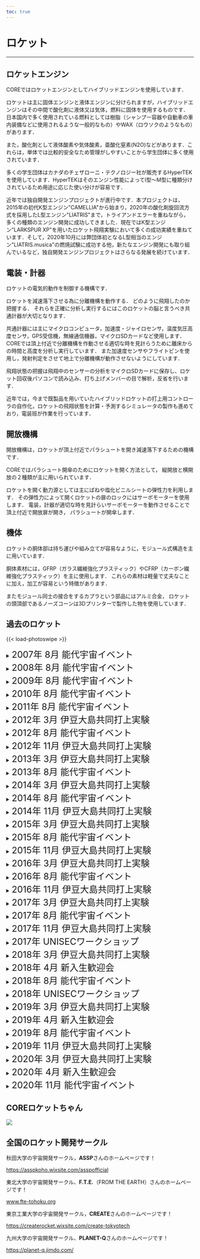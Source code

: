 ```yaml
---
toc: true
---
```


# ロケット
---

## ロケットエンジン

COREではロケットエンジンとしてハイブリッドエンジンを使用しています．

ロケットは主に固体エンジンと液体エンジンに分けられますが，ハイブリッドエンジンはその中間で酸化剤に液体又は気体，燃料に固体を使用するものです． 日本国内で多く使用されている燃料としては樹脂（シャンプー容器や自動車の車内装備などに使用されるような一般的なもの）やWAX（ロウソクのようなもの）があります．

また，酸化剤として液体酸素や気体酸素，亜酸化窒素(N2O)などがあります．これらは，単体では比較的安全なため管理がしやすいことから学生団体に多く使用されています．

多くの学生団体はカナダのチェザローニ・テクノロジー社が販売するHyperTEKを使用しています．HyperTEKはそのエンジン性能によってI型～M型に種類分けされているため用途に応じた使い分けが容易です．

近年では独自開発エンジンプロジェクトが進行中です．本プロジェクトは，2015年の初代K型エンジン"CAMELLIA"から始まり，2020年の酸化剤旋回流方式を採用したL型エンジン"LIATRIS"まで，トライアンドエラーを重ねながら，多くの種類のエンジン開発に成功してきました．現在ではK型エンジン"LARKSPUR XP"を用いたロケット飛翔実験において多くの成功実績を重ねています．そして，2020年10月には弊団体初となるL型相当のエンジン"LIATRIS.musica"の燃焼試験に成功する他，新たなエンジン開発にも取り組んでいるなど，独自開発エンジンプロジェクトはさらなる発展を続けています．

## 電装・計器

ロケットの電気的動作を制御する機構です．

ロケットを減速落下させる為に分離機構を動作する．
どのように飛翔したのか把握する．
それらを正確に分析し実行するにはこのロケットの脳と言うべき共通計器が大切となります．

共通計器には主にマイクロコンピュータ，加速度・ジャイロセンサ，温度気圧高度センサ，GPS受信機，無線通信機器，マイクロSDカードなど使用します．
COREでは頂上付近で分離機構を作動させる適切な時を見計らうために離床からの時間と高度を分析し実行しています．
また加速度センサやフライトピンを使用し，発射判定をさせて地上で分離機構が動作させないようにしています．

飛翔状態の把握は飛翔中のセンサーの分析をマイクロSDカードに保存し、ロケット回収後パソコンで読み込み、打ち上げメンバーの目で解析，反省を行います．

近年では，今まで既製品を用いていたハイブリッドロケットの打上用コントローラの自作化，ロケットの飛翔状態を計算・予測するシミュレータの製作も進めており，電装班が作業を行っています．

## 開放機構

開放機構は，ロケットが頂上付近でパラシュートを開き減速落下するための機構です．

COREではパラシュート開傘のためにロケットを開く方法として，
縦開放と横開放の２種類が主に用いられています．

ロケットを開く動力源としては主にばねや塩化ビニルシートの弾性力を利用します．
その弾性力によって開くロケットの扉のロックにはサーボモーターを使用します．
電装，計器が適切な時を見計らいサーボモーターを動作させることで頂上付近で開放扉が開き，
パラシュートが開傘します．

## 機体

ロケットの胴体部は持ち運びや組み立てが容易なように，モジュール式構造を主に用いています．

胴体素材には，GFRP（ガラス繊維強化プラスティック）やCFRP（カーボン繊維強化プラスティック）を主に使用します．
これらの素材は軽量で丈夫なことに加え，加工が容易という特徴があります．

またモジュール同士の接合をするカプラという部品にはアルミ合金，
ロケットの頭頂部であるノーズコーンは3Dプリンターで製作した物を使用しています．

## 過去のロケット
{{< load-photoswipe >}}

<details>

<summary><font size="5">2007年 8月 能代宇宙イベント</font></summary>

#### さざんか
{{< gallery >}}
{{<figure link="/img/gallery/body-sazanka.jpg" thumb="-thumb" caption="機体">}}
{{< /gallery >}}

</details>

<details>

<summary><font size="5">2008年 8月 能代宇宙イベント</font></summary>

#### [名称不明]
{{< gallery >}}
{{<figure link="/img/gallery/body-2008-08.jpg" thumb="-thumb" caption="機体">}}
{{< /gallery >}}

</details>

<details>

<summary><font size="5">2009年 8月 能代宇宙イベント</font></summary>

#### ウルトラマン
{{< gallery >}}
{{<figure link="/img/gallery/body-2009-09-noshiro-ult.jpg" thumb="-thumb" caption="機体">}}
{{< /gallery >}}

</details>

<details>

<summary><font size="5">2010年 8月 能代宇宙イベント</font></summary>

{{< gallery >}}
{{<figure link="/img/gallery/body-2010-noshiro-unnamed.jpg" thumb="-thumb" caption="機体">}}
{{< /gallery >}}

</details>

<details>

<summary><font size="5">2011年 8月 能代宇宙イベント</font></summary>

{{< gallery >}}
{{<figure link="/img/gallery/body-redbull-01.jpg" thumb="-thumb" caption="機体①">}}
{{<figure link="/img/gallery/body-redbull-02.jpg" thumb="-thumb" caption="機体②">}}
{{< /gallery >}}

</details>

<details>

<summary><font size="5">2012年 3月 伊豆大島共同打上実験</font></summary>

#### トマトーク
{{< gallery >}}
{{<figure link="/img/gallery/people-toma.jpg" thumb="-thumb" caption="機体">}}
{{< /gallery >}}

#### T-ロケット
{{< gallery >}}
{{<figure link="/img/gallery/body-T-rocket.jpg" thumb="-thumb" caption="機体">}}
{{< /gallery >}}

</details>

<details>

<summary><font size="5">2012年 8月 能代宇宙イベント</font></summary>

#### キョロ(kyolo)
{{< gallery >}}
{{<figure link="/img/gallery/body-2013-noshiro-kyolo.jpg" thumb="-thumb" caption="機体">}}
{{<figure link="/img/gallery/body-kyolo.jpg" thumb="-thumb" caption="フェアリング">}}
{{< /gallery >}}

</details>

<details>

<summary><font size="5">2012年 11月 伊豆大島共同打上実験</font></summary>

#### GXP(Gold Experience)
{{< gallery >}}
{{<figure link="/img/gallery/body-GXP-01.jpg" thumb="-thumb" caption="機体①">}}
{{<figure link="/img/gallery/body-GXP-02.jpg" thumb="-thumb" caption="機体②">}}
{{< /gallery >}}

</details>

<details>

<summary><font size="5">2013年 3月 伊豆大島共同打上実験</font></summary>

#### SSP(スケスケパラダイス)
{{< gallery >}}
{{<figure link="/img/gallery/body-SSP.jpg" thumb="-thumb" caption="機体">}}
{{< /gallery >}}

</details>

<details>

<summary><font size="5">2013年 8月 能代宇宙イベント</font></summary>

#### ミランダ
{{< gallery >}}
{{<figure link="/img/gallery/body-miranda.jpg" thumb="-thumb" caption="機体">}}
{{< /gallery >}}

</details>

<details>

<summary><font size="5">2014年 3月 伊豆大島共同打上実験</font></summary>

#### ジョルジョナポリターノ
{{< gallery >}}
{{<figure link="/img/gallery/body-2014-oshima-jo.jpg" thumb="-thumb" caption="機体">}}
{{< /gallery >}}

</details>

<details>

<summary><font size="5">2014年 8月 能代宇宙イベント</font></summary>

#### FreshG
{{< gallery >}}
{{<figure link="/img/gallery/body-flashg.png" thumb="-thumb" caption="機体">}}
{{< /gallery >}}

#### VOLVOX
{{< gallery >}}
{{<figure link="/img/gallery/body-2014-noshiro-volvox.jpg" thumb="-thumb" caption="機体">}}
{{< /gallery >}}

</details>

<details>

<summary><font size="5">2014年 11月 伊豆大島共同打上実験</font></summary>

#### VALTURE
{{< gallery >}}
{{<figure link="/img/gallery/body-2014-11-oshima-valture.jpg" thumb="-thumb" caption="機体">}}
{{< /gallery >}}

</details>

<details>

<summary><font size="5">2015年 3月 伊豆大島共同打上実験</font></summary>


#### Helix翼
{{< gallery >}}
{{<figure link="/img/gallery/body-helix_tsubasa.png" thumb="-thumb" caption="機体">}}
{{< /gallery >}}

#### Vertex
{{< gallery >}}
{{<figure link="/img/gallery/body-vertex.png" thumb="-thumb" caption="機体">}}
{{< /gallery >}}

#### Crazy thunder road
{{< gallery >}}
{{<figure link="/img/gallery/body-2015-03-oshima-crazy.jpg" thumb="-thumb" caption="機体">}}
{{< /gallery >}}

</details>

<details>

<summary><font size="5">2015年 8月 能代宇宙イベント</font></summary>

#### CYCLOPS
{{< gallery >}}
{{<figure link="/img/gallery/body-cyclops.png" thumb="-thumb" caption="機体">}}
{{<figure link="/img/gallery/poster-2015-08-noshiro.jpg" thumb="-thumb" caption="ポスター">}}
{{< /gallery >}}

</details>

<details>

<summary><font size="5">2015年 11月 伊豆大島共同打上実験</font></summary>

#### Swift
{{< gallery >}}
{{<figure link="/img/gallery/body-swift.png" thumb="-thumb" caption="機体">}}
{{< /gallery >}}

</details>

<details>

<summary><font size="5">2016年 3月 伊豆大島共同打上実験</font></summary>

#### SwiftX
{{< gallery >}}
{{<figure link="/img/gallery/body-swiftχ.png" thumb="-thumb" caption="機体">}}
{{< /gallery >}}

#### すずしろ
{{< gallery >}}
{{<figure link="/img/gallery/body-suzushiro.jpg" thumb="-thumb" caption="機体">}}
{{< /gallery >}}

</details>

<details>

<summary><font size="5">2016年 8月 能代宇宙イベント</font></summary>

{{< gallery >}}
{{<figure link="/img/gallery/poster-2016-08-noshiro.jpg" thumb="-thumb" caption="ポスター">}}
{{< /gallery >}}

#### 電信柱
- 機体名：幸区小倉1丁目7
{{< gallery >}}
{{<figure link="/img/gallery/logo-2016-08-noshiro-denshin.png" thumb="-thumb" caption="ミッションロゴ">}}
{{<figure link="/img/gallery/body-denshinbashira.png" thumb="-thumb" caption="機体">}}
{{< /gallery >}}

#### Eyens
- 機体名：Eyens
{{< gallery >}}
{{<figure link="/img/gallery/body-eyens.jpg" thumb="-thumb" caption="機体">}}
{{< /gallery >}}

</details>

<details>

<summary><font size="5">2016年 11月 伊豆大島共同打上実験</font></summary>

#### 古代飛翔体ンポロンポロ
{{< gallery >}}
{{<figure link="/img/gallery/poster-2016-11-oshima.jpg" thumb="-thumb" caption="ポスター">}}
{{<figure link="/img/gallery/body-nporo.jpg" thumb="-thumb" caption="機体">}}
{{< /gallery >}}

</details>

<details>

<summary><font size="5">2017年 3月 伊豆大島共同打上実験</font></summary>

#### ムササビ
{{< gallery >}}
{{<figure link="/img/gallery/body-musasabi.jpg" thumb="-thumb" caption="機体">}}
{{< /gallery >}}

#### Phase-IV
{{< gallery >}}
{{<figure link="/img/gallery/logo-2017-03-oshima.jpg" thumb="-thumb" caption="ミッションロゴ">}}
{{<figure link="/img/gallery/body-phase-iv.jpg" thumb="-thumb" caption="機体">}}
{{< /gallery >}}

</details>

<details>

<summary><font size="5">2017年 8月 能代宇宙イベント</font></summary>

#### 空飛ぶカメレオン
{{< gallery >}}
{{<figure link="/img/gallery/body-flykamereon.png" thumb="-thumb" caption="機体">}}
{{< /gallery >}}

#### SEACHICKEN
{{< gallery >}}
{{<figure link="/img/gallery/logo-2017-08-noshiro-sea-chicken.png" thumb="-thumb" caption="ミッションロゴ">}}
{{<figure link="/img/gallery/body-seachicken.jpg" thumb="-thumb" caption="機体">}}
{{< /gallery >}}

</details>

<details>

<summary><font size="5">2017年 11月 伊豆大島共同打上実験</font></summary>

#### 17式陸上高高度実証機(Lチキ)
{{< gallery >}}
{{<figure link="/img/gallery/logo-Lchicken.jpg" thumb="-thumb" caption="ロゴ">}}
{{<figure link="/img/gallery/body-Lchiki.png" thumb="-thumb" caption="機体">}}
{{< /gallery >}}

</details>

<details>

<summary><font size="5">2017年 UNISECワークショップ</font></summary>
{{< gallery >}}
{{<figure link="/img/gallery/poster-2017-unisecws.jpg" thumb="-thumb" caption="ポスター">}}
{{< /gallery >}}

</details>

<details>

<summary><font size="5">2018年 3月 伊豆大島共同打上実験</font></summary>

#### FamilyChicken
{{< gallery >}}
{{<figure link="/img/gallery/logo-2018-03-oshima-familychicken.png" thumb="-thumb" caption="ミッションロゴ">}}
{{<figure link="/img/gallery/body-familychicken.jpg" thumb="-thumb" caption="機体">}}
{{< /gallery >}}

#### VASE
{{< gallery >}}
{{<figure link="/img/gallery/logo-2018-03-oshima-vase.png" thumb="-thumb" caption="ミッションロゴ">}}
{{<figure link="/img/gallery/body-vase.jpg" thumb="-thumb" caption="機体">}}
{{< /gallery >}}

</details>

<details>

<summary><font size="5">2018年 4月 新入生歓迎会</font></summary>
{{< gallery >}}
{{<figure link="/img/gallery/poster-2018-welcome.png" thumb="-thumb" caption="ポスター">}}
{{< /gallery >}}

</details>

<details>

<summary><font size="5">2018年 8月 能代宇宙イベント</font></summary>

#### CORE'S KITCHEN
- 機体名：きりたんぽ
{{< gallery >}}
{{<figure link="/img/gallery/logo-2018-08-noshiro-cores-kitchen.png" thumb="-thumb" caption="ミッションロゴ">}}
{{<figure link="/img/gallery/body-kiritanpo.jpg" thumb="-thumb" caption="機体">}}
{{< /gallery >}}

#### Explore SEA
- 機体名：しらさぎ
{{< gallery >}}
{{<figure link="/img/gallery/logo-2018-08-noshiro-exploresea.png" thumb="-thumb" caption="ミッションロゴ">}}
{{<figure link="/img/gallery/body-shirasagi.jpg" thumb="-thumb" caption="機体">}}
{{< /gallery >}}

</details>

<details>

<summary><font size="5">2018年 UNISECワークショップ</font></summary>
{{< gallery >}}
{{<figure link="/img/gallery/poster-unisec18.png" thumb="-thumb" caption="ポスター">}}
{{< /gallery >}}

</details>

<details>

<summary><font size="5">2019年 3月 伊豆大島共同打上実験</font></summary>

#### PATHFINDER
- 機体名：PF
{{< gallery >}}
{{<figure link="/img/gallery/logo-2019-03-oshima-pathfinder.png" thumb="-thumb" caption="ミッションロゴ">}}
{{<figure link="/img/gallery/body-pathfinder.jpg" thumb="-thumb" caption="機体">}}
{{< /gallery >}}

#### 技術部誘導飛翔体開発課
- 機体名：⁽⁽ଘ( ˊᵕˋ )ଓ⁾⁾（ぐんぐにぃる）
{{< gallery >}}
{{<figure link="/img/gallery/logo-2019-03-tech.png" thumb="-thumb" caption="ミッションロゴ">}}
{{<figure link="/img/gallery/body-tech.jpg" thumb="-thumb" caption="機体">}}
{{< /gallery >}}

</details>

<details>

<summary><font size="5">2019年 4月 新入生歓迎会</font></summary>
{{< gallery >}}
{{<figure link="/img/gallery/poster-2019-welcome.jpg" thumb="-thumb" caption="ポスター">}}
{{< /gallery >}}

</details>

<details>

<summary><font size="5">2019年 8月 能代宇宙イベント</font></summary>

#### ASAHI
- 機体名：citrus
{{< gallery >}}
{{<figure link="/img/gallery/logo-2019-08-noshiro-asahi.jpg" thumb="-thumb" caption="ミッションロゴ">}}
{{<figure link="/img/gallery/body-asahi.jpg" thumb="-thumb" caption="機体">}}
{{< /gallery >}}

#### Gemini QUEST
- 機体名：Ptarmigan
{{< gallery >}}
{{<figure link="/img/gallery/logo-2019-08-noshiro-gemini.png" thumb="-thumb" caption="ミッションロゴ">}}
{{<figure link="/img/gallery/body-geminiquest.jpg" thumb="-thumb" caption="機体">}}
{{< /gallery >}}

</details>

<details>

<summary><font size="5">2019年 11月 伊豆大島共同打上実験</font></summary>

#### StreamConductor
- 機体名：あまつかぜ
{{< gallery >}}
{{<figure link="/img/gallery/logo-streamconductor.png" thumb="-thumb" caption="ミッションロゴ">}}
{{<figure link="/img/gallery/body-amatsukaze.jpg" thumb="-thumb" caption="機体">}}
{{< /gallery >}}

</details>

<details>

<summary><font size="5">2020年 3月 伊豆大島共同打上実験</font></summary>

#### どんぶらこ
- 機体名：ももたろう
{{< gallery >}}
{{<figure link="/img/gallery/logo-2020-03-donburako.png" thumb="-thumb" caption="ミッションロゴ">}}
{{<figure link="/img/gallery/body-donburako.jpg" thumb="-thumb" caption="機体">}}
{{< /gallery >}}

#### CRYSTAL PALACE
- 機体名：Piglet
{{< gallery >}}
{{<figure link="/img/gallery/logo-2020-03-oshima-crystal.jpg" thumb="-thumb" caption="ミッションロゴ">}}
{{<figure link="/img/gallery/body-Piglet.jpg" thumb="-thumb" caption="機体">}}
{{< /gallery >}}

</details>

<details>

<summary><font size="5">2020年 4月 新入生歓迎会</font></summary>
{{< gallery >}}
{{<figure link="/img/gallery/poster-2020new.png" thumb="-thumb" caption="ポスター">}}
{{< /gallery >}}

</details>

<details>

<summary><font size="5">2020年 11月 能代宇宙イベント</font></summary>

#### ミソラ工房
- 機体名：ひばり
{{< gallery >}}
{{<figure link="/img/gallery/logo-2020-08-noshiro-misora.jpg" thumb="-thumb" caption="ミッションロゴ">}}
{{<figure link="/img/gallery/body-hibari.jpg" thumb="-thumb" caption="機体">}}
{{<figure link="/img/gallery/poster-2020-11-noshiro.png" thumb="-thumb" caption="ポスター">}}
{{< /gallery >}}

</details>

## COREロケットちゃん
[<img src="/img/core-rocket-chan.png">](https://core-rocketchan.jimdofree.com/)

## 全国のロケット開発サークル

秋田大学の宇宙開発サークル，**ASSP**さんのホームペ＝ジです！

https://asspkoho.wixsite.com/asspofficial

東北大学の宇宙開発サークル、**F.T.E.**（FROM THE EARTH）さんのホームページです！

www.fte-tohoku.org

東京工業大学の宇宙開発サークル，**CREATE**さんのホームページです！

https://createrocket.wixsite.com/create-tokyotech

九州大学の宇宙開発サークル、**PLANET-Q**さんのホームページです！

https://planet-q.jimdo.com/
